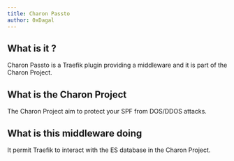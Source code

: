 ```yaml
---
title: Charon Passto
author: 0xDagal
---
```


## What is it ?

Charon Passto is a Traefik plugin providing a middleware and it is part of the
Charon Project.

## What is the Charon Project

The Charon Project aim to protect your SPF from DOS/DDOS attacks.

## What is this middleware doing

It permit Traefik to interact with the ES database in the Charon Project.


